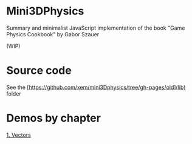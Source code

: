 # Mini3DPhysics

Summary and minimalist JavaScript implementation of the book "Game Physics Cookbook" by Gabor Szauer

(WIP)

# Source code

See the [https://github.com/xem/mini3Dphysics/tree/gh-pages/old](lib) folder

# Demos by chapter

[1. Vectors](https://xem.github.io/mini3Dphysics/1/)

<!--
2. Matrices

3. Matrix Transformations

4. 2D Primitive Shapes

5. 2D Collisions

6. 2D Optimizations

7. 3D Primitive Shapes

8. 3D Point Tests

9. 3D Shape Intersections

10. 3D Line Intersections

11. Triangles and Meshes

12. Models and Scenes

13. Camera and Frustum

14. Constraint Solving

15. Manifolds and Impulses

16. Springs and Joints

-->